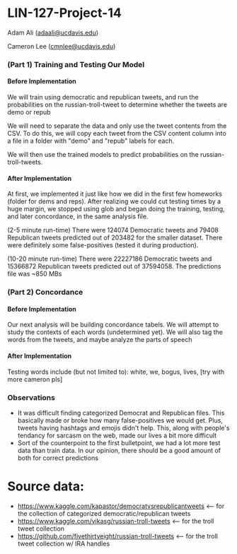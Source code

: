 # LIN-127-Project-14

Adam Ali (adaali@ucdavis.edu)

Cameron Lee (cmnlee@ucdavis.edu)

### (Part 1) Training and Testing Our Model

#### Before Implementation

We will train using democratic and republican tweets, and run the probabilities on the russian-troll-tweet to determine whether the tweets are demo or repub

We will need to separate the data and only use the tweet contents from the CSV. To do this, we will copy each tweet from the CSV content column into a file in a folder with "demo" and "repub" labels for each.

We will then use the trained models to predict probabilities on the russian-troll-tweets. 

#### After Implementation

At first, we implemented it just like how we did in the first few homeworks (folder for dems and reps). After realizing we could cut testing times by a huge margin, we stopped using glob and began doing the training, testing, and later concordance, in the same analysis file.

(2-5 minute run-time) There were 124074 Democratic tweets and 79408 Republican tweets predicted out of 203482 for the smaller dataset. There were definitely some false-positives (tested it during production). 

(10-20 minute run-time) There were 22227186 Democratic tweets and 15366872 Republican tweets predicted out of 37594058. The predictions file was ~850 MBs 

### (Part 2) Concordance

#### Before Implementation

Our next analysis will be building concordance tabels. We will attempt to study the contexts of each words (undetermined yet). We will also tag the words from the tweets, and maybe analyze the parts of speech

#### After Implementation

Testing words include (but not limited to): white, we, bogus, lives, [try with more cameron pls]

### Observations

- It was difficult finding categorized Democrat and Republican files. This basically made or broke how many false-positives we would get. Plus, tweets having hashtags and emojis didn't help. This, along with people's tendancy for sarcasm on the web, made our lives a bit more difficult
- Sort of the counterpoint to the first bulletpoint, we had a lot more test data than train data. In our opinion, there should be a good amount of both for correct predictions

# Source data:

- https://www.kaggle.com/kapastor/democratvsrepublicantweets <-- for the collection of categorized democratic/republican tweets
- https://www.kaggle.com/vikasg/russian-troll-tweets <-- for the troll tweet collection
- https://github.com/fivethirtyeight/russian-troll-tweets <-- for the troll tweet collection w/ IRA handles

